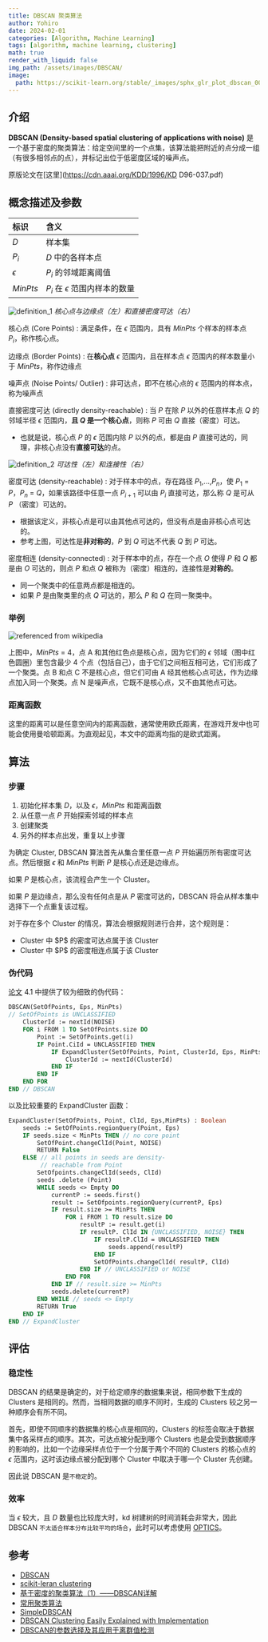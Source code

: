 ```yaml
---
title: DBSCAN 聚类算法
author: Yohiro
date: 2024-02-01
categories: [Algorithm, Machine Learning]
tags: [algorithm, machine learning, clustering]
math: true
render_with_liquid: false
img_path: /assets/images/DBSCAN/
image:
  path: https://scikit-learn.org/stable/_images/sphx_glr_plot_dbscan_002.png
---
```

## 介绍

**DBSCAN (Density-based spatial clustering of applications with noise)** 是一个基于密度的聚类算法：给定空间里的一个点集，该算法能把附近的点分成一组（有很多相邻点的点），并标记出位于低密度区域的噪声点。

原版论文在[这里](https://cdn.aaai.org/KDD/1996/KD
D96-037.pdf)

## 概念描述及参数

| 标识             | 含义                |
|:----------------|:--------------------|
| $D$             | 样本集               |
| $P_i$           | $D$ 中的各样本点      |
| $\epsilon$      | $P_i$ 的邻域距离阈值  |
| $MinPts$        | $P_i$ 在 $\epsilon$ 范围内样本的数量 |

![definition_1](Definition1.png)
_核心点与边缘点（左）和直接密度可达（右）_

核心点 (Core Points)
: 满足条件，在 $\epsilon$ 范围内，具有 $MinPts$ 个样本的样本点 $P_i$，称作核心点。

边缘点 (Border Points)
: 在**核心点** $\epsilon$ 范围内，且在样本点 $\epsilon$ 范围内的样本数量小于 $MinPts$，称作边缘点

噪声点 (Noise Points/ Outlier)
: 非可达点，即不在核心点的 $\epsilon$ 范围内的样本点，称为噪声点

直接密度可达 (directly density-reachable)
: 当 $P$ 在除 $P$ 以外的任意样本点 $Q$ 的邻域半径 $\epsilon$ 范围内，**且 $Q$ 是一个核心点**，则称 $P$ 可由 $Q$ 直接（密度）可达。

- 也就是说，核心点 $P$ 的 $\epsilon$ 范围内除 $P$ 以外的点，都是由 $P$ 直接可达的，同理，非核心点没有**直接可达**的点。

![definition_2](Definition2.png)
_可达性（左）和连接性（右）_

密度可达 (density-reachable)
: 对于样本中的点，存在路径 $P_1$,...,$P_n$，使 $P_1$ = $P$，$P_n$ = $Q$，如果该路径中任意一点 $P_{i+1}$ 可以由 $P_{i}$ 直接可达，那么称 $Q$ 是可从 $P$ （密度）可达的。

- 根据该定义，非核心点是可以由其他点可达的，但没有点是由非核心点可达的。
- 参考上图，可达性是**非对称的**，$P$ 到 $Q$ 可达不代表 $Q$ 到 $P$ 可达。

密度相连 (density-connected)
: 对于样本中的点，存在一个点 $O$ 使得 $P$ 和 $Q$ 都是由 $O$ 可达的，则点 $P$ 和点 $Q$ 被称为（密度）相连的，连接性是**对称的**。

- 同一个聚类中的任意两点都是相连的。
- 如果 $P$ 是由聚类里的点 $Q$ 可达的，那么 $P$ 和 $Q$ 在同一聚类中。

### 举例

![referenced from wikipedia](https://upload.wikimedia.org/wikipedia/commons/thumb/a/af/DBSCAN-Illustration.svg/1280px-DBSCAN-Illustration.svg.png)

上图中，$MinPts$ = 4，点 A 和其他红色点是核心点，因为它们的 $\epsilon$ 邻域（图中红色圆圈）里包含最少 4 个点（包括自己），由于它们之间相互相可达，它们形成了一个聚类。点 B 和点 C 不是核心点，但它们可由 A 经其他核心点可达，作为边缘点加入同一个聚类。点 N 是噪声点，它既不是核心点，又不由其他点可达。

### 距离函数

这里的距离可以是任意空间内的距离函数，通常使用欧氏距离，在游戏开发中也可能会使用曼哈顿距离。为直观起见，本文中的距离均指的是欧式距离。

## 算法

### 步骤

1. 初始化样本集 $D$，以及 $\epsilon$，$MinPts$ 和距离函数
2. 从任意一点 $P$ 开始探索邻域的样本点
3. 创建聚类
4. 另外的样本点出发，重复以上步骤

为确定 Cluster, DBSCAN 算法首先从集合里任意一点 $P$ 开始遍历所有密度可达点。然后根据 $\epsilon$ 和 $MinPts$ 判断 $P$ 是核心点还是边缘点。

如果 $P$ 是核心点，该流程会产生一个 Cluster。

如果 $P$ 是边缘点，那么没有任何点是从 $P$ 密度可达的，DBSCAN 将会从样本集中选择下一个点重复该过程。

对于存在多个 Cluster 的情况，算法会根据规则进行合并，这个规则是：

- Cluster 中 \$P\$ 的密度可达点属于该 Cluster
- Cluster 中 \$P\$ 的密度相连点属于该 Cluster

### 伪代码

[论文](https://cdn.aaai.org/KDD/1996/KDD96-037.pdf) 4.1 中提供了较为细致的伪代码：

```pascal
DBSCAN(SetOfPoints, Eps, MinPts)
// SetOfPoints is UNCLASSIFIED
    ClusterId := nextId(NOISE)
    FOR i FROM 1 TO SetOfPoints.size DO
        Point := SetOfPoints.get(i)
        IF Point.CiId = UNCLASSIFIED THEN
            IF ExpandCluster(SetOfPoints, Point, ClusterId, Eps, MinPts) THEN
                ClusterId := nextId(ClusterId)
            END IF
        END IF
    END FOR
END // DBSCAN
```

以及比较重要的 ExpandCluster 函数：

```pascal
ExpandCluster(SetOfPoints, Point, ClId, Eps,MinPts) : Boolean
    seeds := SetOfPoints.regionQuery(Point, Eps)
    IF seeds.size < MinPts THEN // no core point
        SetOfPoint.changeClId(Point, NOISE)
        RETURN False
    ELSE // all points in seeds are density-
         // reachable from Point
        SetOfpoints.changeClId(seeds, ClId)
        seeds .delete (Point)
        WHILE seeds <> Empty DO
            currentP := seeds.first()
            result := SetOfpoints.regionQuery(currentP, Eps)
            IF result.size >= MinPts THEN
                FOR i FROM 1 TO result.size DO
                    resultP := result.get(i)
                    IF resultP. ClId IN {UNCLASSIFIED, NOISE} THEN
                        IF resultP.ClId = UNCLASSIFIED THEN
                            seeds.append(resultP)
                        END IF
                        SetOfPoints.changeClId( resultP, ClId)
                    END IF // UNCLASSIFIED or NOISE
                END FOR
            END IF // result.size >= MinPts
            seeds.delete(currentP)
        END WHILE // seeds <> Empty
        RETURN True
    END IF
END // ExpandCluster
```

## 评估

### 稳定性

DBSCAN 的结果是确定的，对于给定顺序的数据集来说，相同参数下生成的 Clusters 是相同的。然而，当相同数据的顺序不同时，生成的 Clusters 较之另一种顺序会有所不同。

首先，即使不同顺序的数据集的核心点是相同的，Clusters 的标签会取决于数据集中各采样点的顺序。其次，可达点被分配到哪个 Clusters 也是会受到数据顺序的影响的，比如一个边缘采样点位于一个分属于两个不同的 Clusters 的核心点的 $\epsilon$ 范围内，这时该边缘点被分配到哪个 Cluster 中取决于哪一个 Cluster 先创建。

因此说 DBSCAN 是`不稳定`的。

### 效率

当 $\epsilon$ 较大，且 $D$ 数量也比较庞大时，kd 树建树的时间消耗会非常大，因此 DBSCAN `不太适合样本分布比较平均的场合`，此时可以考虑使用 [OPTICS](https://zh.wikipedia.org/wiki/OPTICS%E7%AE%97%E6%B3%95)。

## 参考

- [DBSCAN](https://zh.wikipedia.org/wiki/DBSCAN)
- [scikit-leran clustering](https://scikit-learn.org/stable/modules/clustering.html#dbscan)
- [基于密度的聚类算法（1）——DBSCAN详解](https://zhuanlan.zhihu.com/p/643338798)
- [常用聚类算法](https://zhuanlan.zhihu.com/p/104355127)
- [SimpleDBSCAN](https://github.com/CallmeNezha/SimpleDBSCAN)
- [DBSCAN Clustering Easily Explained with Implementation](https://www.youtube.com/watch?v=C3r7tGRe2eI)
- [DBSCAN的参数选择及其应用于离群值检测](https://blog.csdn.net/Cyrus_May/article/details/113504879)

